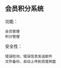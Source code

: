 ## 会员积分系统  
   
  功能：  
     
    会员管理  
    积分管理  
  安全性：  
     
    错误检测，错误信息发送邮件  
    文件备份，自动上传到百度网盘  
